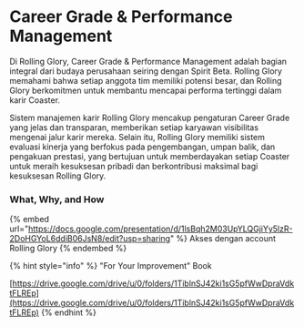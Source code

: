 # Career Grade & Performance Management

Di Rolling Glory, Career Grade & Performance Management adalah bagian integral dari budaya perusahaan seiring dengan Spirit Beta. Rolling Glory memahami bahwa setiap anggota tim memiliki potensi besar, dan Rolling Glory berkomitmen untuk membantu mencapai performa tertinggi dalam karir Coaster.&#x20;

Sistem manajemen karir Rolling Glory mencakup pengaturan Career Grade yang jelas dan transparan, memberikan setiap karyawan visibilitas mengenai jalur karir mereka. Selain itu, Rolling Glory memiliki sistem evaluasi kinerja yang berfokus pada pengembangan, umpan balik, dan pengakuan prestasi, yang bertujuan untuk memberdayakan setiap Coaster untuk meraih kesuksesan pribadi dan berkontribusi maksimal bagi kesuksesan Rolling Glory.&#x20;

### What, Why, and How

{% embed url="https://docs.google.com/presentation/d/1lsBqh2M03UpYLQGjiYy5lzR-2DoHGYoL6ddiB06JsN8/edit?usp=sharing" %}
Akses dengan account Rolling Glory
{% endembed %}

{% hint style="info" %}
"For Your Improvement" Book

[https://drive.google.com/drive/u/0/folders/1TiblnSJ42ki1sG5pfWwDpraVdktFLREp](https://drive.google.com/drive/u/0/folders/1TiblnSJ42ki1sG5pfWwDpraVdktFLREp)
{% endhint %}

